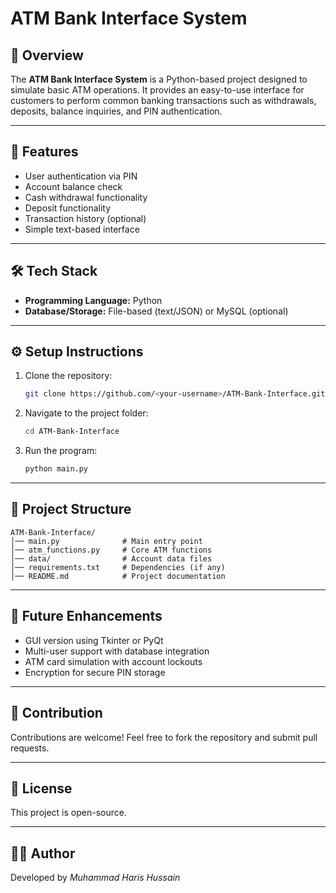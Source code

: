 ATM Bank Interface System
=================================

## 📌 Overview
The **ATM Bank Interface System** is a Python-based project designed to simulate basic ATM operations. 
It provides an easy-to-use interface for customers to perform common banking transactions such as withdrawals, deposits, balance inquiries, and PIN authentication.

---

## 🚀 Features
- User authentication via PIN
- Account balance check
- Cash withdrawal functionality
- Deposit functionality
- Transaction history (optional)
- Simple text-based interface

---

## 🛠️ Tech Stack
- **Programming Language:** Python
- **Database/Storage:** File-based (text/JSON) or MySQL (optional)

---

## ⚙️ Setup Instructions
1. Clone the repository:
   ```bash
   git clone https://github.com/<your-username>/ATM-Bank-Interface.git
   ```
2. Navigate to the project folder:
   ```bash
   cd ATM-Bank-Interface
   ```
3. Run the program:
   ```bash
   python main.py
   ```

---

## 📂 Project Structure
```
ATM-Bank-Interface/
│── main.py              # Main entry point
│── atm_functions.py     # Core ATM functions
│── data/                # Account data files
│── requirements.txt     # Dependencies (if any)
│── README.md            # Project documentation
```

---

## 🔮 Future Enhancements
- GUI version using Tkinter or PyQt
- Multi-user support with database integration
- ATM card simulation with account lockouts
- Encryption for secure PIN storage

---

## 🤝 Contribution
Contributions are welcome! Feel free to fork the repository and submit pull requests.

---

## 📜 License
This project is open-source.

---

## 👨‍💻 Author
Developed by *Muhammad Haris Hussain*
